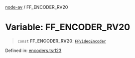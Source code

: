 [node-av](../globals.md) / FF\_ENCODER\_RV20

# Variable: FF\_ENCODER\_RV20

> `const` **FF\_ENCODER\_RV20**: [`FFVideoEncoder`](../type-aliases/FFVideoEncoder.md)

Defined in: [encoders.ts:123](https://github.com/seydx/av/blob/f8631fc881b394300b1479f511d55cf1c370a87f/src/constants/encoders.ts#L123)

